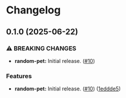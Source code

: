 # Changelog

## 0.1.0 (2025-06-22)


### ⚠ BREAKING CHANGES

* **random-pet:** Initial release. ([#10](https://github.com/SourceRootLabs/srl-terraform-modules/issues/10))

### Features

* **random-pet:** Initial release. ([#10](https://github.com/SourceRootLabs/srl-terraform-modules/issues/10)) ([1eddde5](https://github.com/SourceRootLabs/srl-terraform-modules/commit/1eddde5d1ab547571d015ac247e10b30ad05b0ed))
